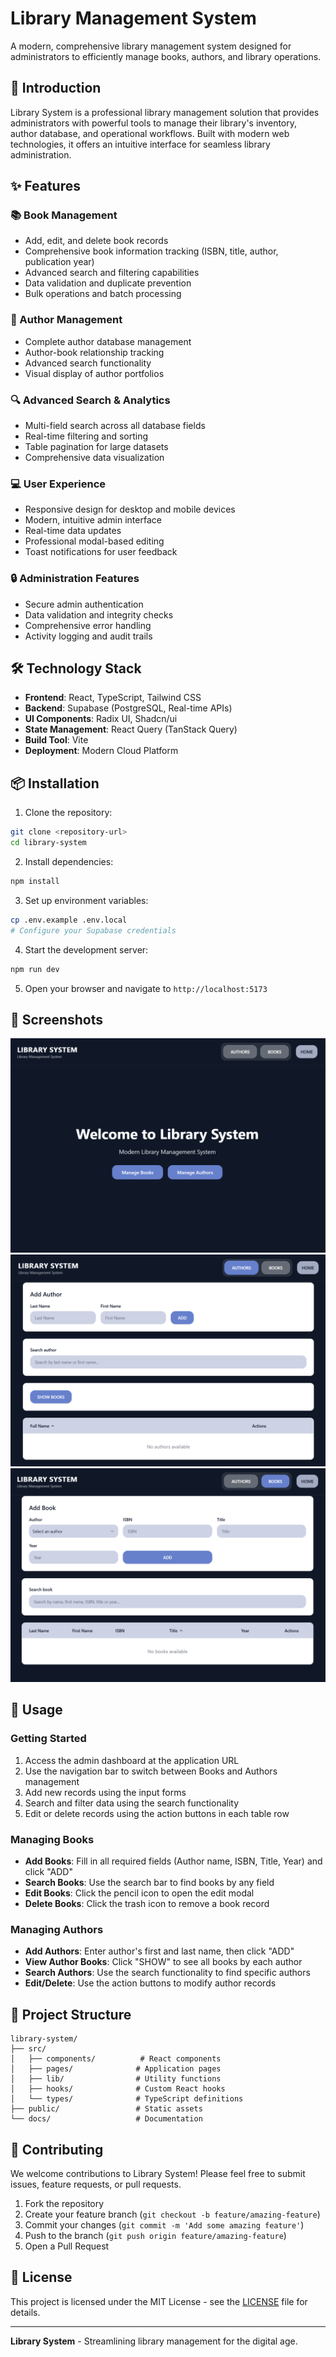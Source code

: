 # Library Management System

A modern, comprehensive library management system designed for administrators to efficiently manage books, authors, and library operations.

## 🚀 Introduction

Library System is a professional library management solution that provides administrators with powerful tools to manage their library's inventory, author database, and operational workflows. Built with modern web technologies, it offers an intuitive interface for seamless library administration.

## ✨ Features

### 📚 Book Management
- Add, edit, and delete book records
- Comprehensive book information tracking (ISBN, title, author, publication year)
- Advanced search and filtering capabilities
- Data validation and duplicate prevention
- Bulk operations and batch processing

### 👥 Author Management
- Complete author database management
- Author-book relationship tracking
- Advanced search functionality
- Visual display of author portfolios

### 🔍 Advanced Search & Analytics
- Multi-field search across all database fields
- Real-time filtering and sorting
- Table pagination for large datasets
- Comprehensive data visualization

### 💻 User Experience
- Responsive design for desktop and mobile devices
- Modern, intuitive admin interface
- Real-time data updates
- Professional modal-based editing
- Toast notifications for user feedback

### 🔒 Administration Features
- Secure admin authentication
- Data validation and integrity checks
- Comprehensive error handling
- Activity logging and audit trails

## 🛠️ Technology Stack

- **Frontend**: React, TypeScript, Tailwind CSS
- **Backend**: Supabase (PostgreSQL, Real-time APIs)
- **UI Components**: Radix UI, Shadcn/ui
- **State Management**: React Query (TanStack Query)
- **Build Tool**: Vite
- **Deployment**: Modern Cloud Platform

## 📦 Installation

1. Clone the repository:
```bash
git clone <repository-url>
cd library-system
```

2. Install dependencies:
```bash
npm install
```

3. Set up environment variables:
```bash
cp .env.example .env.local
# Configure your Supabase credentials
```

4. Start the development server:
```bash
npm run dev
```

5. Open your browser and navigate to `http://localhost:5173`

## 📸 Screenshots

   ![Screenshots 1](screenshots/1.png)
   ![Screenshots 2](screenshots/2.png)
   ![Screenshots 3](screenshots/3.png)

## 🚀 Usage

### Getting Started
1. Access the admin dashboard at the application URL
2. Use the navigation bar to switch between Books and Authors management
3. Add new records using the input forms
4. Search and filter data using the search functionality
5. Edit or delete records using the action buttons in each table row

### Managing Books
- **Add Books**: Fill in all required fields (Author name, ISBN, Title, Year) and click "ADD"
- **Search Books**: Use the search bar to find books by any field
- **Edit Books**: Click the pencil icon to open the edit modal
- **Delete Books**: Click the trash icon to remove a book record

### Managing Authors
- **Add Authors**: Enter author's first and last name, then click "ADD"
- **View Author Books**: Click "SHOW" to see all books by each author
- **Search Authors**: Use the search functionality to find specific authors
- **Edit/Delete**: Use the action buttons to modify author records

## 📁 Project Structure

```
library-system/
├── src/
│   ├── components/          # React components
│   ├── pages/              # Application pages
│   ├── lib/                # Utility functions
│   ├── hooks/              # Custom React hooks
│   └── types/              # TypeScript definitions
├── public/                 # Static assets
└── docs/                   # Documentation
```

## 🤝 Contributing

We welcome contributions to Library System! Please feel free to submit issues, feature requests, or pull requests.

1. Fork the repository
2. Create your feature branch (`git checkout -b feature/amazing-feature`)
3. Commit your changes (`git commit -m 'Add some amazing feature'`)
4. Push to the branch (`git push origin feature/amazing-feature`)
5. Open a Pull Request

## 📄 License

This project is licensed under the MIT License - see the [LICENSE](LICENSE) file for details.

---

**Library System** - Streamlining library management for the digital age.
